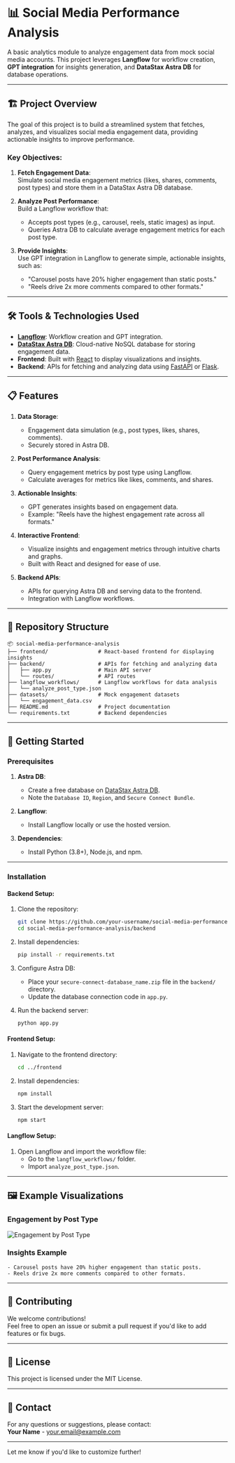 
# 📊 Social Media Performance Analysis

A basic analytics module to analyze engagement data from mock social media accounts. This project leverages **Langflow** for workflow creation, **GPT integration** for insights generation, and **DataStax Astra DB** for database operations.

---

## 🏗️ Project Overview

The goal of this project is to build a streamlined system that fetches, analyzes, and visualizes social media engagement data, providing actionable insights to improve performance. 

### Key Objectives:
1. **Fetch Engagement Data**:  
   Simulate social media engagement metrics (likes, shares, comments, post types) and store them in a DataStax Astra DB database.

2. **Analyze Post Performance**:  
   Build a Langflow workflow that:
   - Accepts post types (e.g., carousel, reels, static images) as input.
   - Queries Astra DB to calculate average engagement metrics for each post type.

3. **Provide Insights**:  
   Use GPT integration in Langflow to generate simple, actionable insights, such as:  
   - "Carousel posts have 20% higher engagement than static posts."
   - "Reels drive 2x more comments compared to other formats."

---

## 🛠️ Tools & Technologies Used

- **[Langflow](https://github.com/logspace-ai/langflow)**: Workflow creation and GPT integration.
- **[DataStax Astra DB](https://www.datastax.com/astra)**: Cloud-native NoSQL database for storing engagement data.
- **Frontend**: Built with [React](https://reactjs.org/) to display visualizations and insights.
- **Backend**: APIs for fetching and analyzing data using [FastAPI](https://fastapi.tiangolo.com/) or [Flask](https://flask.palletsprojects.com/).

---

## 📋 Features

1. **Data Storage**:
   - Engagement data simulation (e.g., post types, likes, shares, comments).
   - Securely stored in Astra DB.

2. **Post Performance Analysis**:
   - Query engagement metrics by post type using Langflow.
   - Calculate averages for metrics like likes, comments, and shares.

3. **Actionable Insights**:
   - GPT generates insights based on engagement data.
   - Example: "Reels have the highest engagement rate across all formats."

4. **Interactive Frontend**:
   - Visualize insights and engagement metrics through intuitive charts and graphs.
   - Built with React and designed for ease of use.

5. **Backend APIs**:
   - APIs for querying Astra DB and serving data to the frontend.
   - Integration with Langflow workflows.

---

## 📂 Repository Structure

```
📦 social-media-performance-analysis
├── frontend/                # React-based frontend for displaying insights
├── backend/                 # APIs for fetching and analyzing data
│   ├── app.py               # Main API server
│   └── routes/              # API routes
├── langflow_workflows/      # Langflow workflows for data analysis
│   └── analyze_post_type.json
├── datasets/                # Mock engagement datasets
│   └── engagement_data.csv
├── README.md                # Project documentation
└── requirements.txt         # Backend dependencies
```

---

## 🚀 Getting Started

### Prerequisites

1. **Astra DB**:  
   - Create a free database on [DataStax Astra DB](https://www.datastax.com/astra).
   - Note the `Database ID`, `Region`, and `Secure Connect Bundle`.

2. **Langflow**:  
   - Install Langflow locally or use the hosted version.

3. **Dependencies**:  
   - Install Python (3.8+), Node.js, and npm.

---

### Installation

#### Backend Setup:
1. Clone the repository:
   ```bash
   git clone https://github.com/your-username/social-media-performance-analysis.git
   cd social-media-performance-analysis/backend
   ```

2. Install dependencies:
   ```bash
   pip install -r requirements.txt
   ```

3. Configure Astra DB:
   - Place your `secure-connect-database_name.zip` file in the `backend/` directory.
   - Update the database connection code in `app.py`.

4. Run the backend server:
   ```bash
   python app.py
   ```

#### Frontend Setup:
1. Navigate to the frontend directory:
   ```bash
   cd ../frontend
   ```

2. Install dependencies:
   ```bash
   npm install
   ```

3. Start the development server:
   ```bash
   npm start
   ```

#### Langflow Setup:
1. Open Langflow and import the workflow file:
   - Go to the `langflow_workflows/` folder.
   - Import `analyze_post_type.json`.

---

## 🖼️ Example Visualizations

### Engagement by Post Type
![Engagement by Post Type](https://via.placeholder.com/600x300)

### Insights Example
```
- Carousel posts have 20% higher engagement than static posts.
- Reels drive 2x more comments compared to other formats.
```

---

## 🤝 Contributing

We welcome contributions!  
Feel free to open an issue or submit a pull request if you'd like to add features or fix bugs.

---

## 📝 License

This project is licensed under the MIT License.

---

## 📧 Contact

For any questions or suggestions, please contact:  
**Your Name** - [your.email@example.com](mailto:your.email@example.com)

--- 

Let me know if you'd like to customize further!

